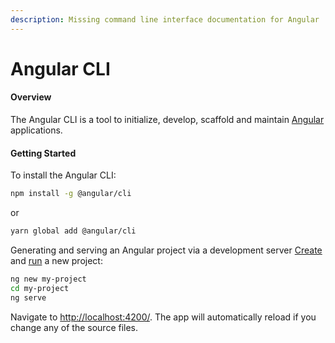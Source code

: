 ```yaml
---
description: Missing command line interface documentation for Angular
---
```


# Angular CLI

#### Overview

The Angular CLI is a tool to initialize, develop, scaffold and maintain [Angular](https://angular.io/) applications.

#### Getting Started

To install the Angular CLI:

```bash
npm install -g @angular/cli
```

or

```bash
yarn global add @angular/cli
```

Generating and serving an Angular project via a development server [Create](commands/ng-new.md) and [run](commands/ng-serve.md) a new project:

```bash
ng new my-project
cd my-project
ng serve
```

Navigate to [http://localhost:4200/](http://localhost:4200/). The app will automatically reload if you change any of the source files.

